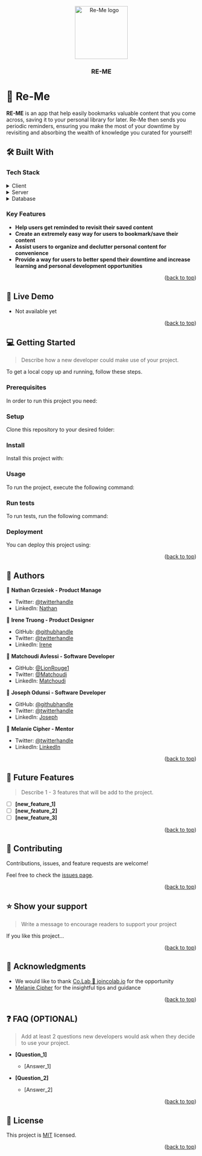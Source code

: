 <a name="readme-top"></a>

<div align="center">
  <!-- You are encouraged to replace this logo with your own! Otherwise you can also remove it. -->
  <img src="murple_logo.png" alt="Re-Me logo" width="140"  height="auto" />
  <br/>

  <h3><b>RE-ME</b></h3>

</div>

<!-- PROJECT DESCRIPTION -->

# 📖 Re-Me <a name="about-project"></a>

**RE-ME** is an app that help easily bookmarks valuable content that you come across, saving it to your personal library for later. Re-Me then sends you periodic reminders, ensuring you make the most of your downtime by revisiting and absorbing the wealth of knowledge you curated for yourself!

## 🛠 Built With <a name="built-with"></a>

### Tech Stack <a name="tech-stack"></a>

<details>
  <summary>Client</summary>
  <ul>
    <li><a href="https://reactjs.org/">HTML</a></li>
    <li><a href="https://reactjs.org/">CSS</a></li>
    <li><a href="https://reactjs.org/">JavaScript</a></li>
    <li><a href="https://reactjs.org/">React.js</a></li>
  </ul>
</details>

<details>
  <summary>Server</summary>
  <ul>
    <li><a href="https://expressjs.com/">Ruby on Rails</a></li>
  </ul>
</details>

<details>
<summary>Database</summary>
  <ul>
    <li><a href="https://www.postgresql.org/">PostgreSQL</a></li>
  </ul>
</details>

<!-- Features -->

### Key Features <a name="key-features"></a>

- **Help users get reminded to revisit their saved content**
- **Create an extremely easy way for users to bookmark/save their content**
- **Assist users to organize and declutter personal content for convenience**
- **Provide a way for users to better spend their downtime and increase learning and personal development opportunities**

<p align="right">(<a href="#readme-top">back to top</a>)</p>

<!-- LIVE DEMO -->

## 🚀 Live Demo <a name="live-demo"></a>

- Not available yet

<p align="right">(<a href="#readme-top">back to top</a>)</p>

<!-- GETTING STARTED -->

## 💻 Getting Started <a name="getting-started"></a>

> Describe how a new developer could make use of your project.

To get a local copy up and running, follow these steps.

### Prerequisites

In order to run this project you need:

<!--
Example command:

```sh
 gem install rails
```
 -->

### Setup

Clone this repository to your desired folder:

<!--
Example commands:

```sh
  cd my-folder
  git clone git@github.com:myaccount/my-project.git
```
--->

### Install

Install this project with:

<!--
Example command:

```sh
  cd my-project
  gem install
```
--->

### Usage

To run the project, execute the following command:

<!--
Example command:

```sh
  rails server
```
--->

### Run tests

To run tests, run the following command:

<!--
Example command:

```sh
  bin/rails test test/models/article_test.rb
```
--->

### Deployment

You can deploy this project using:

<!--
Example:

```sh

```
 -->

<p align="right">(<a href="#readme-top">back to top</a>)</p>

<!-- AUTHORS -->

## 👥 Authors <a name="authors"></a>

👤 **Nathan Grzesiek - Product Manage**

- Twitter: [@twitterhandle](https://twitter.com/twitterhandle)
- LinkedIn: [Nathan](https://www.linkedin.com/in/nathan-grzesiek/)

👤 **Irene Truong - Product Designer**

- GitHub: [@githubhandle](https://github.com/githubhandle)
- Twitter: [@twitterhandle](https://twitter.com/twitterhandle)
- LinkedIn: [Irene](https://www.linkedin.com/in/irene-tru0n/)

👤 **Matchoudi Avlessi - Software Developer**

- GitHub: [@LionRouge1](https://github.com/LionRouge1)
- Twitter: [@Matchoudi](https://twitter.com/Matchoudi)
- LinkedIn: [Matchoudi](https://www.linkedin.com/in/matchoudi/)

👤 **Joseph Odunsi - Software Developer**

- GitHub: [@githubhandle](https://github.com/githubhandle)
- Twitter: [@twitterhandle](https://twitter.com/twitterhandle)
- LinkedIn: [Joseph](https://linkedin.com/in/dhatguy)

👤 **Melanie Cipher - Mentor**

- Twitter: [@twitterhandle](https://twitter.com/twitterhandle)
- LinkedIn: [LinkedIn](https://www.linkedin.com/in/melaniecipher/)

<p align="right">(<a href="#readme-top">back to top</a>)</p>

<!-- FUTURE FEATURES -->

## 🔭 Future Features <a name="future-features"></a>

> Describe 1 - 3 features that will be add to the project.

- [ ] **[new_feature_1]**
- [ ] **[new_feature_2]**
- [ ] **[new_feature_3]**

<p align="right">(<a href="#readme-top">back to top</a>)</p>

<!-- CONTRIBUTING -->

## 🤝 Contributing <a name="contributing"></a>

Contributions, issues, and feature requests are welcome!

Feel free to check the [issues page](../../issues/).

<p align="right">(<a href="#readme-top">back to top</a>)</p>

<!-- SUPPORT -->

## ⭐️ Show your support <a name="support"></a>

> Write a message to encourage readers to support your project

If you like this project...

<p align="right">(<a href="#readme-top">back to top</a>)</p>

<!-- ACKNOWLEDGEMENTS -->

## 🙏 Acknowledgments <a name="acknowledgements"></a>

- We would like to thank [Co.Lab 🚀 joincolab.io](https://www.linkedin.com/company/joincolab/) for the opportunity
- [Melanie Cipher](https://www.linkedin.com/in/melaniecipher/) for the insightful tips and guidance

<p align="right">(<a href="#readme-top">back to top</a>)</p>

<!-- FAQ (optional) -->

## ❓ FAQ (OPTIONAL) <a name="faq"></a>

> Add at least 2 questions new developers would ask when they decide to use your project.

- **[Question_1]**

  - [Answer_1]

- **[Question_2]**

  - [Answer_2]

<p align="right">(<a href="#readme-top">back to top</a>)</p>

<!-- LICENSE -->

## 📝 License <a name="license"></a>

This project is [MIT](./MIT.md) licensed.

<p align="right">(<a href="#readme-top">back to top</a>)</p>
